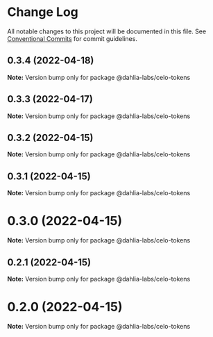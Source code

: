 # Change Log

All notable changes to this project will be documented in this file.
See [Conventional Commits](https://conventionalcommits.org) for commit guidelines.

## 0.3.4 (2022-04-18)

**Note:** Version bump only for package @dahlia-labs/celo-tokens





## 0.3.3 (2022-04-17)

**Note:** Version bump only for package @dahlia-labs/celo-tokens





## 0.3.2 (2022-04-15)

**Note:** Version bump only for package @dahlia-labs/celo-tokens





## 0.3.1 (2022-04-15)

**Note:** Version bump only for package @dahlia-labs/celo-tokens





# 0.3.0 (2022-04-15)

**Note:** Version bump only for package @dahlia-labs/celo-tokens





## 0.2.1 (2022-04-15)

**Note:** Version bump only for package @dahlia-labs/celo-tokens





# 0.2.0 (2022-04-15)

**Note:** Version bump only for package @dahlia-labs/celo-tokens
